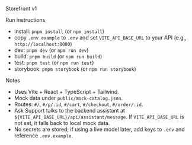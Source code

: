Storefront v1

Run instructions

- install: `pnpm install` (or `npm install`)
- copy `.env.example` to `.env` and set `VITE_API_BASE_URL` to your API (e.g., `http://localhost:8080`)
- dev: `pnpm dev` (or `npm run dev`)
- build: `pnpm build` (or `npm run build`)
- test: `pnpm test` (or `npm run test`)
- storybook: `pnpm storybook` (or `npm run storybook`)

 Notes

- Uses Vite + React + TypeScript + Tailwind.
- Mock data under `public/mock-catalog.json`.
- Routes: `#/`, `#/p/:id`, `#/cart`, `#/checkout`, `#/order/:id`.
- Ask Support talks to the backend assistant at `${VITE_API_BASE_URL}/api/assistant/message`. If `VITE_API_BASE_URL` is not set, it falls back to local mock data.
- No secrets are stored; if using a live model later, add keys to `.env` and reference `.env.example`.

